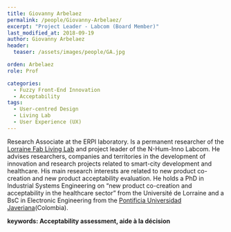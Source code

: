 ```yaml
---
title: Giovanny Arbelaez
permalink: /people/Giovanny-Arbelaez/
excerpt: "Project Leader - Labcom (Board Member)"
last_modified_at: 2018-09-19
author: Giovanny Arbelaez
header:
  teaser: /assets/images/people/GA.jpg

orden: Arbelaez
role: Prof

categories:
  - Fuzzy Front-End Innovation
  - Acceptability
tags:
  - User-centred Design
  - Living Lab
  - User Experience (UX)
---
```




Research Associate at the ERPI laboratory. Is a permanent researcher of the [Lorraine Fab Living Lab](http://lf2l.fr) and project leader of the N-Hum-Inno Labcom. He advises researchers, companies and territories in the development of innovation and research projects related to smart-city development and healthcare. His main research interests are related to new product co-creation and new product acceptability evaluation. He holds a PhD in Industrial Systems Engineering on “new product co-creation and acceptability in the healthcare sector” from the Université de Lorraine and a BsC in Electronic Engineering from the [Pontificia Universidad Javeriana](https://www.javerianacali.edu.co)(Colombia).

**keywords: Acceptability assessment, aide à la décision**